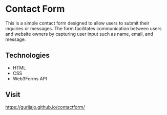 <h1>Contact Form</h1>

This is a simple contact form designed to allow users to submit their inquiries or messages. The form facilitates communication between users and website owners by capturing user input such as name, email, and message.

## Technologies

- HTML
- CSS
- Web3Forms API


## Visit

https://gurijajo.github.io/contactform/

